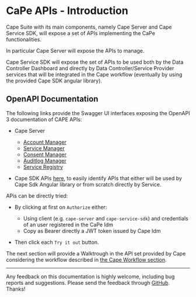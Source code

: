 # CaPe APIs - Introduction 

Cape Suite with its main components, namely Cape Server and Cape Service SDK, will expose a set of APIs implementing the CaPe functionalities.

In particular Cape Server will expose the APIs to manage.

Cape Service SDK will expose the set of APIs to be used both by the Data Controller Dashboard and directly by Data Controller/Service Provider services that will be integrated in the Cape workflow (eventually by using the provided Cape SDK angular library).

## OpenAPI Documentation

The following links provide the Swagger UI interfaces exposing the OpenAPI 3 documentation of CAPE APIs:

  - Cape Server
    * [Account Manager](https://www.cape-suite.eu/cape-server/account-manager/swagger-ui.html)
	* [Service Manager](https://www.cape-suite.eu/cape-server/service-manager/swagger-ui.html)
	* [Consent Manager](https://www.cape-suite.eu/cape-server/consent-manager/swagger-ui.html)
	* [Auditlog Manager](https://www.cape-suite.eu/cape-server/auditlog-manager/swagger-ui.html)
	* [Service Registry](https://www.cape-suite.eu/cape-server/service-registry/swagger-ui.html)

  - Cape SDK APIs [here](https://www.cape-suite.eu/cape-service-sdk/swagger-ui.html), to easily identify APIs that either will be used by Cape Sdk Angular library or from scratch directly by Service. 
  
APis can be directly tried:

 -  By clicking at first on `Authorize` either:
     * Using client (e.g. `cape-server` and `cape-service-sdk`) and credentials of an user registered in the CaPe Idm
     * Copy as Bearer directly a JWT token issued by Cape Idm
	 
 -  Then click each `Try it out` button.
  

The next section will provide a Walktrough in the API set provided by Cape considering the workflow described in [the Cape Workflow section](../workflow/workflow).

---

Any feedback on this documentation is highly welcome, including bug reports and
suggestions. Please send the feedback through
[GitHub](https://github.com/OPSILab/Cape). Thanks!

